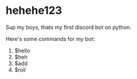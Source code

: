 # hehehe123

Sup my boys, thats my first discord bot on python.

Here's some commands for my bot:
1. $hello
2. $heh
3. $add
4. $roll
